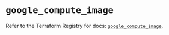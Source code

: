 # `google_compute_image`

Refer to the Terraform Registry for docs: [`google_compute_image`](https://registry.terraform.io/providers/hashicorp/google/6.49.3/docs/resources/compute_image).
